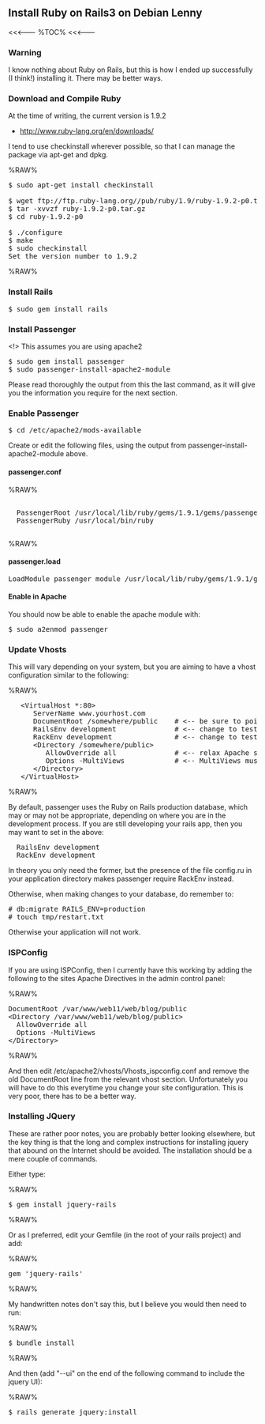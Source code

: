 ## Install Ruby on Rails3 on Debian Lenny

<<<---
%TOC%
<<<---


### Warning

I know nothing about Ruby on Rails, but this is how I ended up successfully (I think!) installing it.  There may be better ways.

### Download and Compile Ruby

At the time of writing, the current version is 1.9.2

   * http://www.ruby-lang.org/en/downloads/

I tend to use checkinstall wherever possible, so that I can manage the package via apt-get and dpkg.

%RAW%
<pre>
$ sudo apt-get install checkinstall

$ wget ftp://ftp.ruby-lang.org//pub/ruby/1.9/ruby-1.9.2-p0.tar.gz
$ tar -xvvzf ruby-1.9.2-p0.tar.gz
$ cd ruby-1.9.2-p0

$ ./configure
$ make
$ sudo checkinstall
Set the version number to 1.9.2
</pre>
%RAW%

### Install Rails

<pre>
$ sudo gem install rails
</pre>

### Install Passenger

<!> This assumes you are using apache2

<pre>
$ sudo gem install passenger
$ sudo passenger-install-apache2-module
</pre>

Please read thoroughly the output from this the last command, as it will give you the information you require for the next section.

### Enable Passenger

<pre>
$ cd /etc/apache2/mods-available
</pre>

Create or edit the following files, using the output from passenger-install-apache2-module above.

#### passenger.conf

%RAW%
<pre>
<IfModule mod_passenger.c>
  PassengerRoot /usr/local/lib/ruby/gems/1.9.1/gems/passenger-2.2.15
  PassengerRuby /usr/local/bin/ruby
</IfModule>
</pre>
%RAW%

#### passenger.load

<pre>
LoadModule passenger_module /usr/local/lib/ruby/gems/1.9.1/gems/passenger-2.2.15/ext/apache2/mod_passenger.so
</pre>

#### Enable in Apache

You should now be able to enable the apache module with:

<pre>
$ sudo a2enmod passenger
</pre>

### Update Vhosts

This will vary depending on your system, but you are aiming to have a vhost configuration similar to the following:

%RAW%
<pre>
   &lt;VirtualHost *:80&gt;
      ServerName www.yourhost.com
      DocumentRoot /somewhere/public    # <-- be sure to point to 'public'!
      RailsEnv development              # <-- change to testing/production as appropriate (see note below)
      RackEnv development               # <-- change to testing/production as appropriate (see note below)
      &lt;Directory /somewhere/public&gt;
         AllowOverride all              # <-- relax Apache security settings
         Options -MultiViews            # <-- MultiViews must be turned off
      &lt;/Directory&gt;
   &lt;/VirtualHost&gt;
</pre>
%RAW%

By default, passenger uses the Ruby on Rails production database, which may or may not be appropriate, depending on where you are in the development process.  If you are still developing your rails app, then you may want to set in the above:

<pre>
  RailsEnv development
  RackEnv development
</pre>

In theory you only need the former, but the presence of the file config.ru in your application directory makes passenger require RackEnv instead.

Otherwise, when making changes to your database, do remember to:

<pre>
# db:migrate RAILS_ENV=production
# touch tmp/restart.txt
</pre>

Otherwise your application will not work.

### ISPConfig

If you are using ISPConfig, then I currently have this working by adding the following to the sites Apache Directives in the admin control panel:

%RAW%
<pre>
DocumentRoot /var/www/web11/web/blog/public
&lt;Directory /var/www/web11/web/blog/public&gt;
  AllowOverride all
  Options -MultiViews
&lt;/Directory&gt;
</pre>
%RAW%

And then edit /etc/apache2/vhosts/Vhosts_ispconfig.conf and remove the old DocumentRoot line from the relevant vhost section.  Unfortunately you will have to do this everytime you change your site configuration.  This is very poor, there has to be a better way.

### Installing JQuery

These are rather poor notes, you are probably better looking elsewhere, but the key thing is that the long and complex instructions for installing jquery that abound on the Internet should be avoided.  The installation should be a mere couple of commands.

Either type:

%RAW%
<pre>
$ gem install jquery-rails
</pre>
%RAW%

Or as I preferred, edit your Gemfile (in the root of your rails project) and add:

%RAW%
<pre>
gem 'jquery-rails'
</pre>
%RAW%

My handwritten notes don't say this, but I believe you would then need to run:

%RAW%
<pre>
$ bundle install
</pre>
%RAW%

And then (add "--ui" on the end of the following command to include the jquery UI):

%RAW%
<pre>
$ rails generate jquery:install
</pre>

